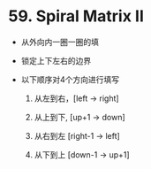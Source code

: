 # 59. Spiral Matrix II

- 从外向内一圈一圈的填

- 锁定上下左右的边界

- 以下顺序对4个方向进行填写

    1. 从左到右，[left -> right]

    2. 从上到下, [up+1 -> down]

    3. 从右到左 [right-1 -> left]

    4. 从下到上 [down-1 -> up+1]
